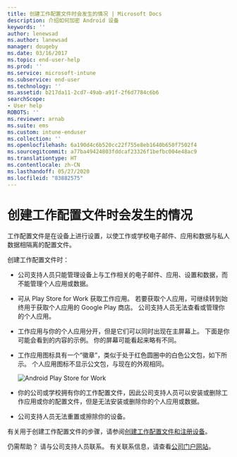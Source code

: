 ```yaml
---
title: 创建工作配置文件时会发生的情况 | Microsoft Docs
description: 介绍如何加密 Android 设备
keywords: ''
author: lenewsad
ms.author: lanewsad
manager: dougeby
ms.date: 03/16/2017
ms.topic: end-user-help
ms.prod: ''
ms.service: microsoft-intune
ms.subservice: end-user
ms.technology: ''
ms.assetid: b217da11-2cd7-49ab-a91f-2f6d7784c6b6
searchScope:
- User help
ROBOTS: ''
ms.reviewer: arnab
ms.suite: ems
ms.custom: intune-enduser
ms.collection: ''
ms.openlocfilehash: 6a190d4c6b520cc22f755e8eb1640b650f7502f4
ms.sourcegitcommit: a77ba49424803fddcaf23326f1befbc004e48ac9
ms.translationtype: HT
ms.contentlocale: zh-CN
ms.lasthandoff: 05/27/2020
ms.locfileid: "83882575"
---
```

# <a name="what-happens-when-you-create-a-work-profile"></a>创建工作配置文件时会发生的情况

工作配置文件是在设备上进行设置，以使工作或学校电子邮件、应用和数据与私人数据相隔离的配置文件。

创建工作配置文件时：

- 公司支持人员只能管理设备上与工作相关的电子邮件、应用、设置和数据，而不能管理个人应用或数据。

- 可从 Play Store for Work 获取工作应用。 若要获取个人应用，可继续转到始终用于获取个人应用的 Google Play 商店。 公司支持人员无法查看或管理你的个人应用。

- 工作应用与你的个人应用分开，但是它们可以同时出现在主屏幕上。 下面是你可能会看到的内容的示例。 你的屏幕可能看起来略有不同。

- 工作应用图标具有一个“徽章”，类似于处于红色圆圈中的白色公文包，如下所示。 个人应用图标不显示公文包，与现在的外观相同。

    ![Android Play Store for Work](./media/afw-google-play-store-for-work.png)

- 你的公司或学校拥有你的工作配置文件，因此公司支持人员可以安装或删除工作应用或你的配置文件，但是无法安装或删除你的个人应用或数据。
- 公司支持人员无法重置或擦除你的设备。

有关用于创建工作配置文件的步骤，请参阅[创建工作配置文件和注册设备](enroll-device-android-work-profile.md)。

仍需帮助？ 请与公司支持人员联系。 有关联系信息，请查看[公司门户网站](https://go.microsoft.com/fwlink/?linkid=2010980)。
